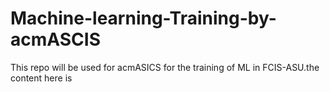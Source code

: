 # Machine-learning-Training-by-acmASCIS
This repo will be used for acmASICS for the training of ML in FCIS-ASU.the content here is 
